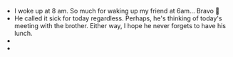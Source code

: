 - I woke up at 8 am. So much for waking up my friend at 6am... Bravo 👏
- He called it sick for today regardless. Perhaps, he's thinking of today's meeting with the brother. Either way, I hope he never forgets to have his lunch.
-
-